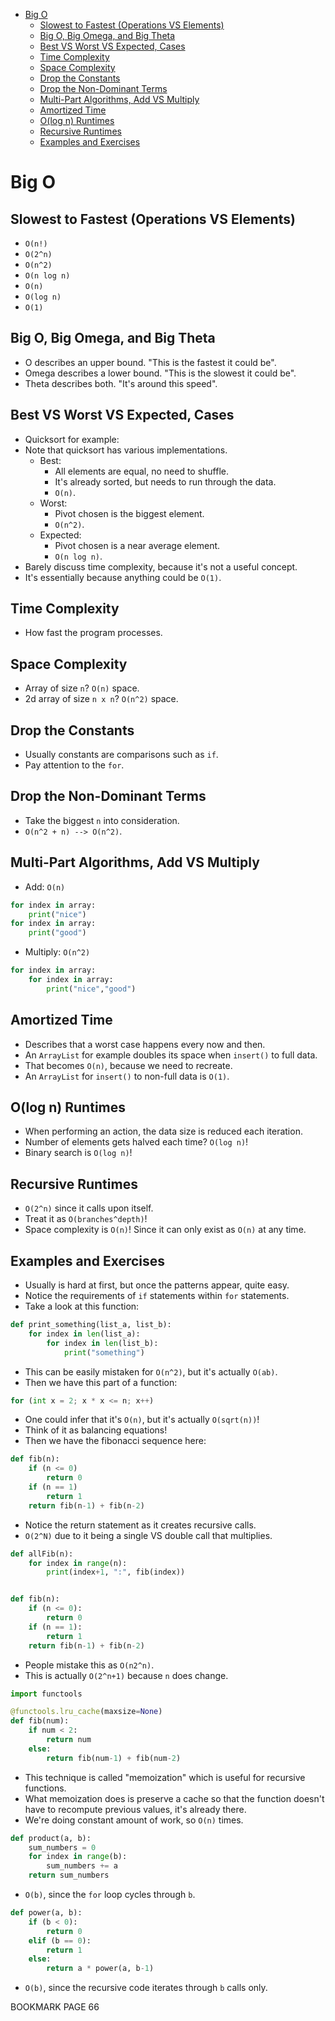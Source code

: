- [Big O](#big-o)
  - [Slowest to Fastest (Operations VS Elements)](#slowest-to-fastest-operations-vs-elements)
  - [Big O, Big Omega, and Big Theta](#big-o-big-omega-and-big-theta)
  - [Best VS Worst VS Expected, Cases](#best-vs-worst-vs-expected-cases)
  - [Time Complexity](#time-complexity)
  - [Space Complexity](#space-complexity)
  - [Drop the Constants](#drop-the-constants)
  - [Drop the Non-Dominant Terms](#drop-the-non-dominant-terms)
  - [Multi-Part Algorithms, Add VS Multiply](#multi-part-algorithms-add-vs-multiply)
  - [Amortized Time](#amortized-time)
  - [O(log n) Runtimes](#olog-n-runtimes)
  - [Recursive Runtimes](#recursive-runtimes)
  - [Examples and Exercises](#examples-and-exercises)

# Big O

## Slowest to Fastest (Operations VS Elements)

- `O(n!)`
- `O(2^n)`
- `O(n^2)`
- `O(n log n)`
- `O(n)`
- `O(log n)`
- `O(1)`

## Big O, Big Omega, and Big Theta

- O describes an upper bound. "This is the fastest it could be".
- Omega describes a lower bound. "This is the slowest it could be".
- Theta describes both. "It's around this speed".

## Best VS Worst VS Expected, Cases

- Quicksort for example:
- Note that quicksort has various implementations.
  - Best:
    - All elements are equal, no need to shuffle.
    - It's already sorted, but needs to run through the data.
    - `O(n)`.
  - Worst:
    - Pivot chosen is the biggest element.
    - `O(n^2)`.
  - Expected:
    - Pivot chosen is a near average element.
    - `O(n log n)`.
- Barely discuss time complexity, because it's not a useful concept.
- It's essentially because anything could be `O(1)`.

## Time Complexity

- How fast the program processes.

## Space Complexity

- Array of size `n`? `O(n)` space.
- 2d array of size `n x n`? `O(n^2)` space.

## Drop the Constants

- Usually constants are comparisons such as `if`.
- Pay attention to the `for`.

## Drop the Non-Dominant Terms

- Take the biggest `n` into consideration.
- `O(n^2 + n) --> O(n^2)`.

## Multi-Part Algorithms, Add VS Multiply

- Add: `O(n)`

```py
for index in array:
    print("nice")
for index in array:
    print("good")
```

- Multiply: `O(n^2)`

```py
for index in array:
    for index in array:
        print("nice","good")
```

## Amortized Time

- Describes that a worst case happens every now and then.
- An `ArrayList` for example doubles its space when `insert()` to full data.
- That becomes `O(n)`, because we need to recreate.
- An `ArrayList` for `insert()` to non-full data is `O(1)`.

## O(log n) Runtimes

- When performing an action, the data size is reduced each iteration.
- Number of elements gets halved each time? `O(log n)`!
- Binary search is `O(log n)`!

## Recursive Runtimes

- `O(2^n)` since it calls upon itself.
- Treat it as `O(branches^depth)`!
- Space complexity is `O(n)`! Since it can only exist as `O(n)` at any time.

## Examples and Exercises

- Usually is hard at first, but once the patterns appear, quite easy.
- Notice the requirements of `if` statements within `for` statements.
- Take a look at this function:

```py
def print_something(list_a, list_b):
    for index in len(list_a):
        for index in len(list_b):
            print("something")
```

- This can be easily mistaken for `O(n^2)`, but it's actually `O(ab)`.
- Then we have this part of a function:

```py
for (int x = 2; x * x <= n; x++)
```

- One could infer that it's `O(n)`, but it's actually `O(sqrt(n))`!
- Think of it as balancing equations!
- Then we have the fibonacci sequence here:

```py
def fib(n):
    if (n <= 0)
        return 0
    if (n == 1)
        return 1
    return fib(n-1) + fib(n-2)
```

- Notice the return statement as it creates recursive calls.
- `O(2^N)` due to it being a single VS double call that multiplies.

```py
def allFib(n):
    for index in range(n):
        print(index+1, ":", fib(index))


def fib(n):
    if (n <= 0):
        return 0
    if (n == 1):
        return 1
    return fib(n-1) + fib(n-2)
```

- People mistake this as `O(n2^n)`.
- This is actually `O(2^n+1)` because `n` does change.

```py
import functools

@functools.lru_cache(maxsize=None)
def fib(num):
    if num < 2:
        return num
    else:
        return fib(num-1) + fib(num-2)
```

- This technique is called "memoization" which is useful for recursive functions.
- What memoization does is preserve a cache so that the function doesn't have to recompute previous values, it's already there.
- We're doing constant amount of work, so `O(n)` times.

```py
def product(a, b):
    sum_numbers = 0
    for index in range(b):
        sum_numbers += a
    return sum_numbers
```

- `O(b)`, since the `for` loop cycles through `b`.

```py
def power(a, b):
    if (b < 0):
        return 0
    elif (b == 0):
        return 1
    else:
        return a * power(a, b-1)
```

- `O(b)`, since the recursive code iterates through `b` calls only.

BOOKMARK PAGE 66
